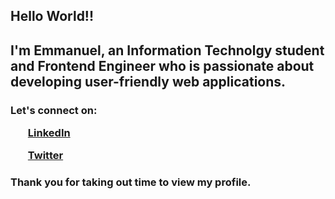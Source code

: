 <h2> Hello World!!
<h2 className="font-bold text-2xl"> I'm Emmanuel, an Information Technolgy student and Frontend Engineer who is passionate about developing user-friendly web applications.</h2>
<h3>
Let's connect on:

<ol><a href="https://www.linkedin.com/in/agboola-emmanuel-ab0196224/?lipi=urn%3Ali%3Apage%3Ad_flagship3_profile_view_base%3B5Boi%2Fcy%2BQNiRMheQxk%2BBiQ%3D%3D">LinkedIn</a></ol>
<ol><a href="https://twitter.com/Tom_Agboola">Twitter</a></ol>
</h3>
  
  <h3>
    Thank you for taking out time to view my profile.
  </h3>

